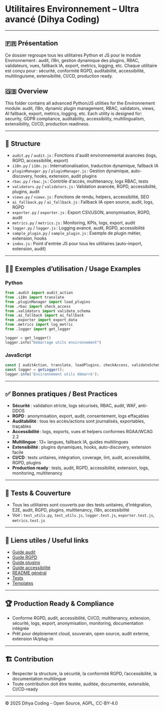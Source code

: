 # Utilitaires Environnement – Ultra avancé (Dihya Coding)

---

## 🇫🇷 Présentation
Ce dossier regroupe tous les utilitaires Python et JS pour le module Environnement : audit, i18n, gestion dynamique des plugins, RBAC, validateurs, vues, fallback IA, export, metrics, logging, etc. Chaque utilitaire est conçu pour : sécurité, conformité RGPD, auditabilité, accessibilité, multilinguisme, extensibilité, CI/CD, production ready.

## 🇬🇧 Overview
This folder contains all advanced Python/JS utilities for the Environnement module: audit, i18n, dynamic plugin management, RBAC, validators, views, AI fallback, export, metrics, logging, etc. Each utility is designed for: security, GDPR compliance, auditability, accessibility, multilingualism, extensibility, CI/CD, production readiness.

---

## 📁 Structure
- `audit.py` / `audit.js` : Fonctions d'audit environnemental avancées (logs, RGPD, accessibilité, export)
- `i18n.py` / `i18n.js` : Internationalisation, traduction dynamique, fallback IA
- `pluginManager.py` / `pluginManager.js` : Gestion dynamique, auto-discovery, hooks, extension, audit plugins
- `rbac.py` / `rbac.js` : Contrôle d'accès, multitenancy, logs RBAC, tests
- `validators.py` / `validators.js` : Validation avancée, RGPD, accessibilité, plugins, audit
- `views.py` / `views.js` : Fonctions de rendu, helpers, accessibilité, SEO
- `ai_fallback.py` / `ai_fallback.js` : Fallback IA open source, audit, logs, RGPD
- `exporter.py` / `exporter.js` : Export CSV/JSON, anonymisation, RGPD, audit
- `metrics.py` / `metrics.js` : Monitoring, KPIs, logs, export, audit
- `logger.py` / `logger.js` : Logging avancé, audit, RGPD, accessibilité
- `sample_plugin.py` / `sample_plugin.js` : Exemple de plugin métier, extension, hooks
- `index.js` : Point d'entrée JS pour tous les utilitaires (auto-import, extension, audit)

---

## 🧑‍💻 Exemples d’utilisation / Usage Examples

### Python
```python
from .audit import audit_action
from .i18n import translate
from .pluginManager import load_plugins
from .rbac import check_access
from .validators import validate_schema
from .ai_fallback import ai_fallback
from .exporter import export_data
from .metrics import log_metric
from .logger import get_logger

logger = get_logger()
logger.info("Démarrage utils environnement")
```

### JavaScript
```js
const { auditAction, translate, loadPlugins, checkAccess, validateSchema, aiFallback, exportData, logMetric, getLogger } = require('./index');
const logger = getLogger();
logger.info('Environnement utils démarré');
```

---

## ✅ Bonnes pratiques / Best Practices
- **Sécurité** : validation stricte, logs sécurisés, RBAC, audit, WAF, anti-DDOS
- **RGPD** : anonymisation, export, audit, consentement, logs effaçables
- **Auditabilité** : tous les accès/actions sont journalisés, exportables, traçables
- **Accessibilité** : logs, exports, vues et helpers conformes RGAA/WCAG 2.2
- **Multilingue** : 13+ langues, fallback IA, guides multilingues
- **Extensibilité** : plugins dynamiques, hooks, auto-discovery, extension facile
- **CI/CD** : tests unitaires, intégration, coverage, lint, audit, accessibilité, RGPD, plugins
- **Production ready** : tests, audit, RGPD, accessibilité, extension, logs, monitoring, multitenancy

---

## 🧪 Tests & Couverture
- Tous les utilitaires sont couverts par des tests unitaires, d’intégration, E2E, audit, RGPD, plugins, multitenancy, i18n, accessibilité
- Voir : `test_utils.py`, `test_utils.js`, `logger.test.js`, `exporter.test.js`, `metrics.test.js`

---

## 🔗 Liens utiles / Useful links
- [Guide audit](../../guides/SECURITY_GUIDE_ENVIRONNEMENT.md)
- [Guide RGPD](../../guides/RGPD_GUIDE_ENVIRONNEMENT.md)
- [Guide plugins](../../guides/PLUGINS_GUIDE_ENVIRONNEMENT.md)
- [Guide accessibilité](../../guides/ACCESSIBILITY_GUIDE_ENVIRONNEMENT.md)
- [README général](../README.md)
- [Tests](../tests/README.md)
- [Templates](../templates/README.md)

---

## 🏆 Production Ready & Compliance
- Conforme RGPD, audit, accessibilité, CI/CD, multitenancy, extension, sécurité, logs, export, anonymisation, monitoring, documentation intégrée
- Prêt pour déploiement cloud, souverain, open source, audit externe, extension IA/plug-in

---

## 🏗️ Contribution
- Respecter la structure, la sécurité, la conformité RGPD, l’accessibilité, la documentation multilingue
- Toute contribution doit être testée, auditée, documentée, extensible, CI/CD-ready

---

© 2025 Dihya Coding – Open Source, AGPL, CC-BY-4.0
